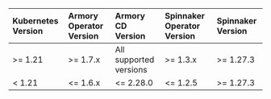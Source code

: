 | Kubernetes Version         | Armory Operator Version        | Armory CD Version  |  Spinnaker Operator Version | Spinnaker Version |
| :------------------------- | :----------------------------- | :----------------- | :------------------------ | :----------------- |
| >= 1.21                    | >= 1.7.x                       | All supported versions |   >= 1.3.x    |  >= 1.27.3 |
| < 1.21                     | <= 1.6.x                       |  <= 2.28.0          | <= 1.2.5                 | >= 1.27.3 |



